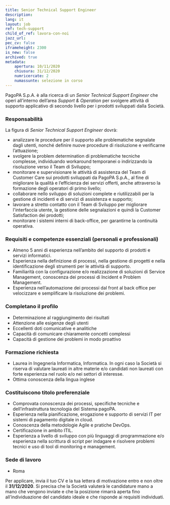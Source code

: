 ```yaml
---
title: Senior Technical Support Engineer
description:
lang: it
layout: job
ref: tech-support
child_of_ref: lavora-con-noi
jazz_url: 
pec_cv: false
iframeheight: 2300
is_new: false
archived: true
metadata:
    apertura: 10/11/2020
    chiusura: 31/12/2020
    numricercate: 2
    numassunte: selezione in corso
---
```


PagoPA S.p.A. è alla ricerca di un _Senior Technical Support Engineer_ che operi all’interno dell’area _Support & Operation_ per svolgere attività di supporto applicativo di secondo livello per i prodotti sviluppati dalla Società.


### Responsabilità
La figura di _Senior Technical Support Engineer_ dovrà:
* analizzare le procedure per il supporto alle problematiche segnalate dagli utenti, nonché definire nuove procedure di risoluzione e verificarne l’attuazione;
* svolgere la problem determination di problematiche tecniche complesse, individuando workaround temporanei o indirizzando la risoluzione verso il Team di Sviluppo;
* monitorare e supervisionare le attività di assistenza del Team di Customer Care sui prodotti sviluppati da PagoPA S.p.A., al fine di migliorare la qualità e l’efficienza dei servizi offerti, anche attraverso la formazione degli operatori di primo livello;
* collaborare nello sviluppo di soluzioni complete e riutilizzabili per la gestione di incidenti e di servizi di assistenza e supporto;
* lavorare a stretto contatto con il Team di Sviluppo per migliorare l'interfaccia utente, la gestione delle segnalazioni e quindi la Customer Satisfaction dei prodotti;
* monitorare i sistemi interni di back-office, per garantirne la continuità operativa.



### Requisiti e competenze essenziali (personali e professionali)
* Almeno 5 anni di esperienza nell’ambito del supporto di prodotti e servizi informatici.
* Esperienza nella definizione di processi, nella gestione di progetti e nella identificazione degli strumenti per le attività di supporto.
* Familiarità con la configurazione e/o realizzazione di soluzioni di Service Management, conoscenza dei processi di Incident e Problem Management.
* Esperienza nell’automazione dei processi dal front al back office per velocizzare e semplificare la risoluzione dei problemi.

### Completano il profilo
* Determinazione al raggiungimento dei risultati
* Attenzione alle esigenze degli utenti 
* Eccellenti doti comunicative e analitiche
* Capacità di comunicare chiaramente concetti complessi
* Capacità di gestione dei problemi in modo proattivo


### Formazione richiesta
* Laurea in Ingegneria Informatica, Informatica. In ogni caso la Società si riserva di valutare laureati in altre materie e/o candidati non laureati con forte esperienza nel ruolo e/o nei settori di interesse.
* Ottima conoscenza della lingua inglese

### Costituiscono titolo preferenziale
* Comprovata conoscenza dei processi, specifiche tecniche e dell’infrastruttura tecnologia del Sistema pagoPA.
* Esperienza nella pianificazione, erogazione e supporto di servizi IT per sistemi di pagamento digitale in cloud.
* Conoscenza della metodologie Agile e pratiche DevOps.
* Certificazione in ambito ITIL.
* Esperienza a livello di sviluppo con più linguaggi di programmazione e/o esperienza nella scrittura di script per indagare e risolvere problemi tecnici e uso di tool di monitoring e management.


### Sede di lavoro
- Roma

Per applicare, invia il tuo CV e la tua lettera di motivazione entro e non oltre il **31/12/2020**. Si precisa che la Società valuterà le candidature mano a mano che vengono inviate e che la posizione rimarrà aperta fino all’individuazione del candidato ideale e che risponde ai requisiti individuati.

